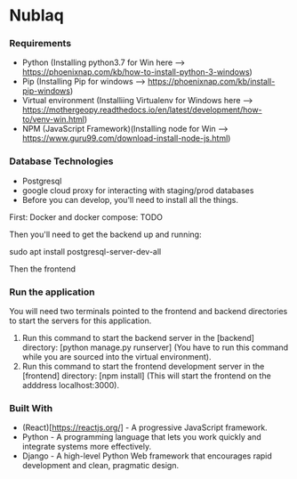 # Nublaq

### Requirements

- Python (Installing python3.7 for Win here --> https://phoenixnap.com/kb/how-to-install-python-3-windows)
- Pip (Installing Pip for windows --> https://phoenixnap.com/kb/install-pip-windows)
- Virtual environment (Installiing Virtualenv for Windows here -->
                       https://mothergeopy.readthedocs.io/en/latest/development/how-to/venv-win.html)
- NPM (JavaScript Framework)(Installing node for Win --> https://www.guru99.com/download-install-node-js.html)

### Database Technologies
- Postgresql
- google cloud proxy for interacting with staging/prod databases
- Before you can develop, you'll need to install all the things.

First: Docker and docker compose: TODO

Then you'll need to get the backend up and running:

sudo apt install postgresql-server-dev-all

Then the frontend

### Run the application
You will need two terminals pointed to the frontend and backend directories to start the servers for this application.

1. Run this command to start the backend server in the [backend] directory: [python manage.py runserver] (You have to run this    command while you are sourced into the virtual environment).
2. Run this command to start the frontend development server in the [frontend] directory: [npm install] (This will start the      frontend on the adddress localhost:3000).

### Built With
- (React)[https://reactjs.org/] - A progressive JavaScript framework.
- Python - A programming language that lets you work quickly and integrate systems more effectively.
- Django - A high-level Python Web framework that encourages rapid development and clean, pragmatic design.
